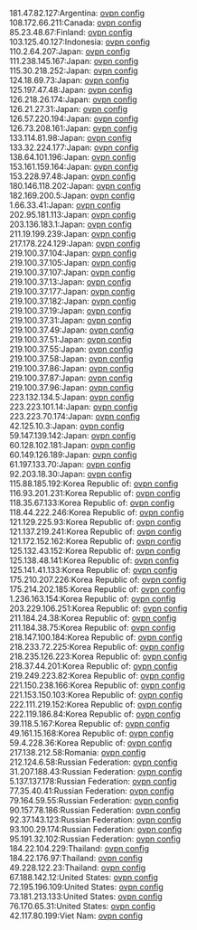 181.47.82.127:Argentina: [ovpn config](vpn/181_47_82_127.ovpn)  
108.172.66.211:Canada: [ovpn config](vpn/108_172_66_211.ovpn)  
85.23.48.67:Finland: [ovpn config](vpn/85_23_48_67.ovpn)  
103.125.40.127:Indonesia: [ovpn config](vpn/103_125_40_127.ovpn)  
110.2.64.207:Japan: [ovpn config](vpn/110_2_64_207.ovpn)  
111.238.145.167:Japan: [ovpn config](vpn/111_238_145_167.ovpn)  
115.30.218.252:Japan: [ovpn config](vpn/115_30_218_252.ovpn)  
124.18.69.73:Japan: [ovpn config](vpn/124_18_69_73.ovpn)  
125.197.47.48:Japan: [ovpn config](vpn/125_197_47_48.ovpn)  
126.218.26.174:Japan: [ovpn config](vpn/126_218_26_174.ovpn)  
126.21.27.31:Japan: [ovpn config](vpn/126_21_27_31.ovpn)  
126.57.220.194:Japan: [ovpn config](vpn/126_57_220_194.ovpn)  
126.73.208.161:Japan: [ovpn config](vpn/126_73_208_161.ovpn)  
133.114.81.98:Japan: [ovpn config](vpn/133_114_81_98.ovpn)  
133.32.224.177:Japan: [ovpn config](vpn/133_32_224_177.ovpn)  
138.64.101.196:Japan: [ovpn config](vpn/138_64_101_196.ovpn)  
153.161.159.164:Japan: [ovpn config](vpn/153_161_159_164.ovpn)  
153.228.97.48:Japan: [ovpn config](vpn/153_228_97_48.ovpn)  
180.146.118.202:Japan: [ovpn config](vpn/180_146_118_202.ovpn)  
182.169.200.5:Japan: [ovpn config](vpn/182_169_200_5.ovpn)  
1.66.33.41:Japan: [ovpn config](vpn/1_66_33_41.ovpn)  
202.95.181.113:Japan: [ovpn config](vpn/202_95_181_113.ovpn)  
203.136.183.1:Japan: [ovpn config](vpn/203_136_183_1.ovpn)  
211.19.199.239:Japan: [ovpn config](vpn/211_19_199_239.ovpn)  
217.178.224.129:Japan: [ovpn config](vpn/217_178_224_129.ovpn)  
219.100.37.104:Japan: [ovpn config](vpn/219_100_37_104.ovpn)  
219.100.37.105:Japan: [ovpn config](vpn/219_100_37_105.ovpn)  
219.100.37.107:Japan: [ovpn config](vpn/219_100_37_107.ovpn)  
219.100.37.13:Japan: [ovpn config](vpn/219_100_37_13.ovpn)  
219.100.37.177:Japan: [ovpn config](vpn/219_100_37_177.ovpn)  
219.100.37.182:Japan: [ovpn config](vpn/219_100_37_182.ovpn)  
219.100.37.19:Japan: [ovpn config](vpn/219_100_37_19.ovpn)  
219.100.37.31:Japan: [ovpn config](vpn/219_100_37_31.ovpn)  
219.100.37.49:Japan: [ovpn config](vpn/219_100_37_49.ovpn)  
219.100.37.51:Japan: [ovpn config](vpn/219_100_37_51.ovpn)  
219.100.37.55:Japan: [ovpn config](vpn/219_100_37_55.ovpn)  
219.100.37.58:Japan: [ovpn config](vpn/219_100_37_58.ovpn)  
219.100.37.86:Japan: [ovpn config](vpn/219_100_37_86.ovpn)  
219.100.37.87:Japan: [ovpn config](vpn/219_100_37_87.ovpn)  
219.100.37.96:Japan: [ovpn config](vpn/219_100_37_96.ovpn)  
223.132.134.5:Japan: [ovpn config](vpn/223_132_134_5.ovpn)  
223.223.101.14:Japan: [ovpn config](vpn/223_223_101_14.ovpn)  
223.223.70.174:Japan: [ovpn config](vpn/223_223_70_174.ovpn)  
42.125.10.3:Japan: [ovpn config](vpn/42_125_10_3.ovpn)  
59.147.139.142:Japan: [ovpn config](vpn/59_147_139_142.ovpn)  
60.128.102.181:Japan: [ovpn config](vpn/60_128_102_181.ovpn)  
60.149.126.189:Japan: [ovpn config](vpn/60_149_126_189.ovpn)  
61.197.133.70:Japan: [ovpn config](vpn/61_197_133_70.ovpn)  
92.203.18.30:Japan: [ovpn config](vpn/92_203_18_30.ovpn)  
115.88.185.192:Korea Republic of: [ovpn config](vpn/115_88_185_192.ovpn)  
116.93.201.231:Korea Republic of: [ovpn config](vpn/116_93_201_231.ovpn)  
118.35.67.133:Korea Republic of: [ovpn config](vpn/118_35_67_133.ovpn)  
118.44.222.246:Korea Republic of: [ovpn config](vpn/118_44_222_246.ovpn)  
121.129.225.93:Korea Republic of: [ovpn config](vpn/121_129_225_93.ovpn)  
121.137.219.241:Korea Republic of: [ovpn config](vpn/121_137_219_241.ovpn)  
121.172.152.162:Korea Republic of: [ovpn config](vpn/121_172_152_162.ovpn)  
125.132.43.152:Korea Republic of: [ovpn config](vpn/125_132_43_152.ovpn)  
125.138.48.141:Korea Republic of: [ovpn config](vpn/125_138_48_141.ovpn)  
125.141.41.133:Korea Republic of: [ovpn config](vpn/125_141_41_133.ovpn)  
175.210.207.226:Korea Republic of: [ovpn config](vpn/175_210_207_226.ovpn)  
175.214.202.185:Korea Republic of: [ovpn config](vpn/175_214_202_185.ovpn)  
1.236.163.154:Korea Republic of: [ovpn config](vpn/1_236_163_154.ovpn)  
203.229.106.251:Korea Republic of: [ovpn config](vpn/203_229_106_251.ovpn)  
211.184.24.38:Korea Republic of: [ovpn config](vpn/211_184_24_38.ovpn)  
211.184.38.75:Korea Republic of: [ovpn config](vpn/211_184_38_75.ovpn)  
218.147.100.184:Korea Republic of: [ovpn config](vpn/218_147_100_184.ovpn)  
218.233.72.225:Korea Republic of: [ovpn config](vpn/218_233_72_225.ovpn)  
218.235.126.223:Korea Republic of: [ovpn config](vpn/218_235_126_223.ovpn)  
218.37.44.201:Korea Republic of: [ovpn config](vpn/218_37_44_201.ovpn)  
219.249.223.82:Korea Republic of: [ovpn config](vpn/219_249_223_82.ovpn)  
221.150.238.166:Korea Republic of: [ovpn config](vpn/221_150_238_166.ovpn)  
221.153.150.103:Korea Republic of: [ovpn config](vpn/221_153_150_103.ovpn)  
222.111.219.152:Korea Republic of: [ovpn config](vpn/222_111_219_152.ovpn)  
222.119.186.84:Korea Republic of: [ovpn config](vpn/222_119_186_84.ovpn)  
39.118.5.167:Korea Republic of: [ovpn config](vpn/39_118_5_167.ovpn)  
49.161.15.168:Korea Republic of: [ovpn config](vpn/49_161_15_168.ovpn)  
59.4.228.36:Korea Republic of: [ovpn config](vpn/59_4_228_36.ovpn)  
217.138.212.58:Romania: [ovpn config](vpn/217_138_212_58.ovpn)  
212.124.6.58:Russian Federation: [ovpn config](vpn/212_124_6_58.ovpn)  
31.207.188.43:Russian Federation: [ovpn config](vpn/31_207_188_43.ovpn)  
5.137.137.178:Russian Federation: [ovpn config](vpn/5_137_137_178.ovpn)  
77.35.40.41:Russian Federation: [ovpn config](vpn/77_35_40_41.ovpn)  
79.164.59.55:Russian Federation: [ovpn config](vpn/79_164_59_55.ovpn)  
90.157.78.186:Russian Federation: [ovpn config](vpn/90_157_78_186.ovpn)  
92.37.143.123:Russian Federation: [ovpn config](vpn/92_37_143_123.ovpn)  
93.100.29.174:Russian Federation: [ovpn config](vpn/93_100_29_174.ovpn)  
95.191.32.102:Russian Federation: [ovpn config](vpn/95_191_32_102.ovpn)  
184.22.104.229:Thailand: [ovpn config](vpn/184_22_104_229.ovpn)  
184.22.176.97:Thailand: [ovpn config](vpn/184_22_176_97.ovpn)  
49.228.122.23:Thailand: [ovpn config](vpn/49_228_122_23.ovpn)  
67.188.142.12:United States: [ovpn config](vpn/67_188_142_12.ovpn)  
72.195.196.109:United States: [ovpn config](vpn/72_195_196_109.ovpn)  
73.181.213.133:United States: [ovpn config](vpn/73_181_213_133.ovpn)  
76.170.65.31:United States: [ovpn config](vpn/76_170_65_31.ovpn)  
42.117.80.199:Viet Nam: [ovpn config](vpn/42_117_80_199.ovpn)  
